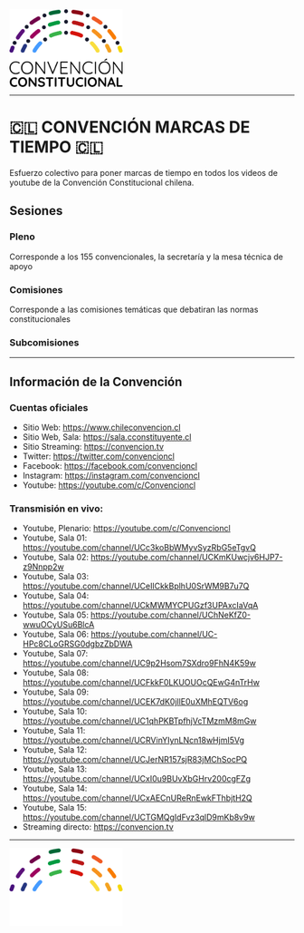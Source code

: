 <img width="200" align="center" src="logo_convencion_main.svg">

---
# 🇨🇱 CONVENCIÓN MARCAS DE TIEMPO 🇨🇱

Esfuerzo colectivo para poner marcas de tiempo en todos los videos de youtube de la Convención Constitucional chilena.

## Sesiones

### Pleno
Corresponde a los 155 convencionales, la secretaría y la mesa técnica de apoyo

### Comisiones
Corresponde a las comisiones temáticas que debatiran las normas constitucionales

### Subcomisiones

---
## Información de la Convención
### Cuentas oficiales
- Sitio Web: https://www.chileconvencion.cl
- Sitio Web, Sala: https://sala.cconstituyente.cl
- Sitio Streaming: https://convencion.tv
- Twitter: https://twitter.com/convencioncl
- Facebook: https://facebook.com/convencioncl
- Instagram: https://instagram.com/convencioncl
- Youtube: https://youtube.com/c/Convencioncl

### Transmisión en vivo:
- Youtube, Plenario: https://youtube.com/c/Convencioncl
- Youtube, Sala 01: https://youtube.com/channel/UCc3koBbWMyvSyzRbG5eTgvQ
- Youtube, Sala 02: https://youtube.com/channel/UCKmKUwcjv6HJP7-z9Nnpp2w
- Youtube, Sala 03: https://youtube.com/channel/UCeIlCkkBplhU0SrWM9B7u7Q
- Youtube, Sala 04: https://youtube.com/channel/UCkMWMYCPUGzf3UPAxcIaVqA
- Youtube, Sala 05: https://youtube.com/channel/UChNeKfZ0-wwuOCyUSu6BlcA
- Youtube, Sala 06: https://youtube.com/channel/UC-HPc8CLoGRSG0dgbzZbDWA
- Youtube, Sala 07: https://youtube.com/channel/UC9p2Hsom7SXdro9FhN4K59w
- Youtube, Sala 08: https://youtube.com/channel/UCFkkF0LKUOUOcQEwG4nTrHw
- Youtube, Sala 09: https://youtube.com/channel/UCEK7dK0jllE0uXMhEQTV6og
- Youtube, Sala 10: https://youtube.com/channel/UC1qhPKBTpfhjVcTMzmM8mGw
- Youtube, Sala 11: https://youtube.com/channel/UCRVinYIynLNcn18wHjmI5Vg
- Youtube, Sala 12: https://youtube.com/channel/UCJerNR157sjR83jMChSocPQ
- Youtube, Sala 13: https://youtube.com/channel/UCxI0u9BUvXbGHrv200cgFZg
- Youtube, Sala 14: https://youtube.com/channel/UCxAECnUReRnEwkFThbjtH2Q
- Youtube, Sala 15: https://youtube.com/channel/UCTGMQgIdFvz3qlD9mKb8v9w
- Streaming directo: https://convencion.tv

---
<img width="200" align="center" src="logo_convencion_second.svg">